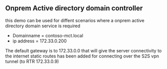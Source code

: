 ## Onprem Active directory domain controller

this demo can be used for diffent scenarios where a onprem active directory domain service is required

- Domainname = contoso-mct.local
- ip address = 172.33.0.200

The default gateway is to 172.33.0.0 that will give the server connectivity to the internet
static routes has been added for connecting over the S2S vpn tunnel (to RTR 172.33.0.9)




